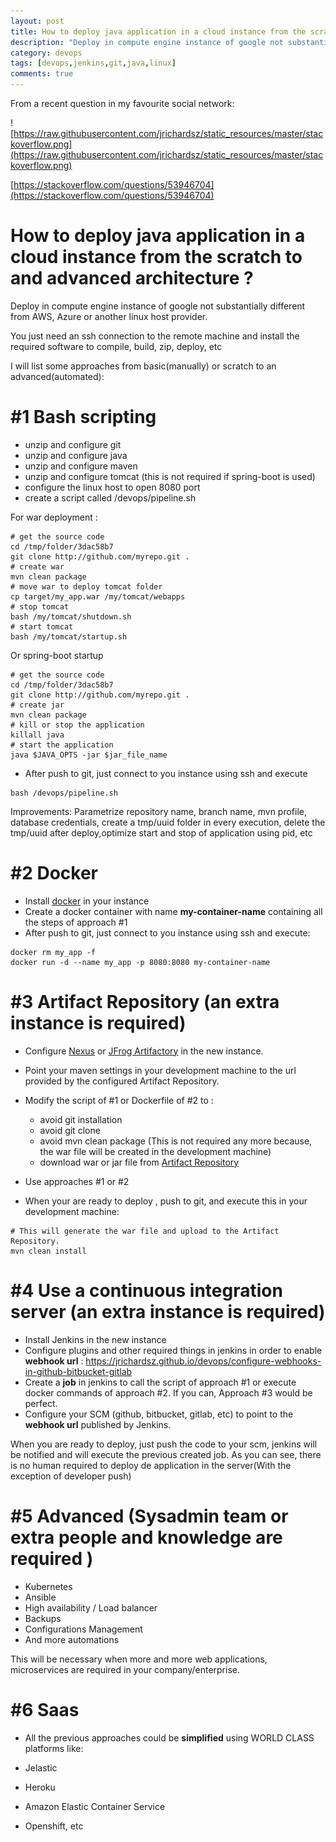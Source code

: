 ```yaml
---
layout: post
title: How to deploy java application in a cloud instance from the scratch to and advanced architecture ?
description: "Deploy in compute engine instance of google not substantially different from AWS, Azure or another linux host provider"
category: devops
tags: [devops,jenkins,git,java,linux]
comments: true  
---
```


From a recent question in my favourite social network:

![https://raw.githubusercontent.com/jrichardsz/static_resources/master/stackoverflow.png](https://raw.githubusercontent.com/jrichardsz/static_resources/master/stackoverflow.png)

[https://stackoverflow.com/questions/53946704](https://stackoverflow.com/questions/53946704)

# How to deploy java application in a cloud instance from the scratch to and advanced architecture ?

Deploy in compute engine instance of google not substantially different from AWS, Azure or another linux host provider. 

You just need an ssh connection to the remote machine and install the required software to compile, build, zip, deploy, etc

I will list some approaches from basic(manually) or scratch to an advanced(automated):

# #1 Bash scripting

- unzip and configure git
- unzip and configure java
- unzip and configure maven
- unzip and configure tomcat (this is not required if spring-boot is used)
- configure the linux host to open 8080 port
- create a script called /devops/pipeline.sh 

For war deployment :

<b></b>

    # get the source code
    cd /tmp/folder/3dac58b7
    git clone http://github.com/myrepo.git .
    # create war
    mvn clean package
    # move war to deploy tomcat folder
    cp target/my_app.war /my/tomcat/webapps
    # stop tomcat
    bash /my/tomcat/shutdown.sh
    # start tomcat
    bash /my/tomcat/startup.sh

<b></b>

Or spring-boot startup

<b></b>

    # get the source code
    cd /tmp/folder/3dac58b7
    git clone http://github.com/myrepo.git .
    # create jar
    mvn clean package
    # kill or stop the application
    killall java
    # start the application
    java $JAVA_OPTS -jar $jar_file_name

<b></b>

- After push to git, just connect to you instance using ssh and execute

<b></b>

    bash /devops/pipeline.sh

Improvements: Parametrize repository name, branch name, mvn profile, database credentials, create a tmp/uuid folder in every execution, delete the tmp/uuid after deploy,optimize start and stop of application using pid, etc

# #2 Docker

- Install [docker](https://docs.docker.com/install/linux/docker-ce/ubuntu/#install-using-the-repository) in your instance
- Create a docker container with name **my-container-name** containing all the steps of approach #1 
- After push to git, just connect to you instance using ssh and execute:

<b></b>

    docker rm my_app -f
    docker run -d --name my_app -p 8080:8080 my-container-name

# #3 Artifact Repository (an extra instance is required)

- Configure [Nexus](https://www.sonatype.com/download-oss-sonatype) or [JFrog Artifactory](https://jfrog.com/open-source/#artifactory) in the new instance.

- Point your maven settings in  your development machine  to the url provided by the configured Artifact Repository.

- Modify the script of #1 or Dockerfile of #2 to :
  - avoid git installation
  - avoid git clone
  - avoid mvn clean package (This is not required any more because, the war file will be created in the development machine)
  - download war or jar file from [Artifact Repository](https://stackoverflow.com/a/1896110/3957754) 
- Use approaches #1 or #2

- When your are ready to deploy , push to git, and execute this in your development machine:

<b></b>

    # This will generate the war file and upload to the Artifact Repository.
    mvn clean install

# #4 Use a continuous integration server (an extra instance is required)

- Install Jenkins in the new instance
- Configure plugins and other required things in jenkins in order to enable **webhook url** : https://jrichardsz.github.io/devops/configure-webhooks-in-github-bitbucket-gitlab
- Create a **job** in jenkins to call the script of approach #1 or execute docker commands of approach #2. If you can, Approach #3 would be perfect.
- Configure your SCM (github, bitbucket, gitlab, etc) to point to the **webhook url** published by Jenkins.

When you are ready to deploy, just push the code to your scm, jenkins will be notified and will execute the previous created job. As you can see, there is no human required to deploy de application in the server(With the exception of developer push)

# #5 Advanced (Sysadmin team or extra people and knowledge are required )

- Kubernetes
- Ansible
- High availability / Load balancer 
- Backups
- Configurations Management
- And more automations

This will be necessary when more and more web applications, microservices are required in your company/enterprise.

# #6 Saas

- All the previous approaches could be **simplified** using WORLD CLASS platforms like:

- Jelastic
- Heroku
- Amazon Elastic Container Service
- Openshift, etc
